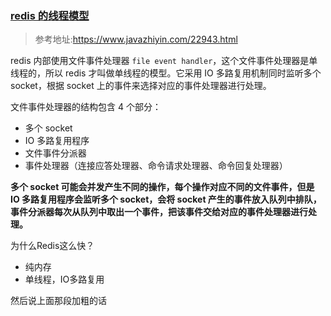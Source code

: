 ### [redis 的线程模型](https://snailclimb.gitee.io/javaguide/#/docs/database/Redis/Redis?id=redis-%e7%9a%84%e7%ba%bf%e7%a8%8b%e6%a8%a1%e5%9e%8b)

> 参考地址:<https://www.javazhiyin.com/22943.html>

redis 内部使用文件事件处理器 `file event handler`，这个文件事件处理器是单线程的，所以 redis 才叫做单线程的模型。它采用 IO 多路复用机制同时监听多个 socket，根据 socket 上的事件来选择对应的事件处理器进行处理。

文件事件处理器的结构包含 4 个部分：

- 多个 socket
- IO 多路复用程序
- 文件事件分派器
- 事件处理器（连接应答处理器、命令请求处理器、命令回复处理器）

**多个 socket 可能会并发产生不同的操作，每个操作对应不同的文件事件，但是 IO 多路复用程序会监听多个 socket，会将 socket 产生的事件放入队列中排队，事件分派器每次从队列中取出一个事件，把该事件交给对应的事件处理器进行处理。**



为什么Redis这么快？

- 纯内存
- 单线程，IO多路复用

然后说上面那段加粗的话
